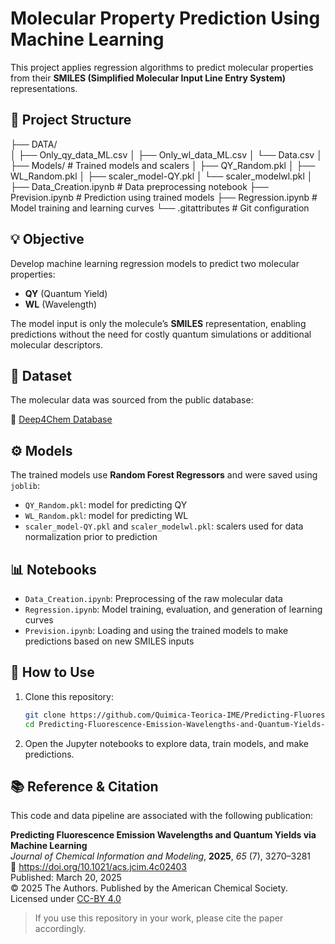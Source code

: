 # Molecular Property Prediction Using Machine Learning

This project applies regression algorithms to predict molecular properties from their **SMILES (Simplified Molecular Input Line Entry System)** representations.

## 📁 Project Structure

├── DATA/                      
│   ├── Only_qy_data_ML.csv
│   ├── Only_wl_data_ML.csv
│   └── Data.csv
│
├── Models/                     # Trained models and scalers
│   ├── QY_Random.pkl
│   ├── WL_Random.pkl
│   ├── scaler_model-QY.pkl
│   └── scaler_modelwl.pkl
│
├── Data_Creation.ipynb         # Data preprocessing notebook
├── Prevision.ipynb             # Prediction using trained models
├── Regression.ipynb            # Model training and learning curves
└── .gitattributes              # Git configuration


## 💡 Objective

Develop machine learning regression models to predict two molecular properties:

- **QY** (Quantum Yield)  
- **WL** (Wavelength)

The model input is only the molecule’s **SMILES** representation, enabling predictions without the need for costly quantum simulations or additional molecular descriptors.

## 🧪 Dataset

The molecular data was sourced from the public database:

🔗 [Deep4Chem Database](https://deep4chem.com/database)

## ⚙️ Models

The trained models use **Random Forest Regressors** and were saved using `joblib`:

- `QY_Random.pkl`: model for predicting QY  
- `WL_Random.pkl`: model for predicting WL  
- `scaler_model-QY.pkl` and `scaler_modelwl.pkl`: scalers used for data normalization prior to prediction

## 📊 Notebooks

- `Data_Creation.ipynb`: Preprocessing of the raw molecular data  
- `Regression.ipynb`: Model training, evaluation, and generation of learning curves  
- `Prevision.ipynb`: Loading and using the trained models to make predictions based on new SMILES inputs

## 🚀 How to Use

1. Clone this repository:

    ```bash
    git clone https://github.com/Quimica-Teorica-IME/Predicting-Fluorescence-Emission-Wavelengths-and-Quantum-Yields-via-Machine-Learning.git
    cd Predicting-Fluorescence-Emission-Wavelengths-and-Quantum-Yields-via-Machine-Learning
    ```

2. Open the Jupyter notebooks to explore data, train models, and make predictions.

## 📚 Reference & Citation

This code and data pipeline are associated with the following publication:

**Predicting Fluorescence Emission Wavelengths and Quantum Yields via Machine Learning**  
*Journal of Chemical Information and Modeling*, **2025**, *65* (7), 3270–3281  
🔗 https://doi.org/10.1021/acs.jcim.4c02403  
Published: March 20, 2025  
© 2025 The Authors. Published by the American Chemical Society. Licensed under [CC-BY 4.0](https://creativecommons.org/licenses/by/4.0)

> If you use this repository in your work, please cite the paper accordingly.
